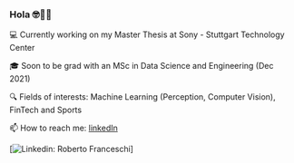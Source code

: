 <!--
**robertofranceschi/robertofranceschi** is a ✨ _special_ ✨ repository because its `README.md` (this file) appears on your GitHub profile.

Here are some ideas to get you started:

- 🔭 I’m currently working on ...
- 🌱 I’m currently learning ...
- 👯 I’m looking to collaborate on ...
- 🤔 I’m looking for help with ...
- 💬 Ask me about ...
- 📫 How to reach me: ...
- 😄 Pronouns: ...
- ⚡ Fun fact: ...
-->
### Hola 🤓👨‍💻

💻 Currently working on my Master Thesis at Sony - Stuttgart Technology Center

🎓 Soon to be grad with an MSc in Data Science and Engineering (Dec 2021)

🔍 Fields of interests: Machine Learning (Perception, Computer Vision), FinTech and Sports

📫 How to reach me: [linkedIn](https://www.linkedin.com/in/roberto-franceschi/)

[![Linkedin: Roberto Franceschi](https://img.shields.io/badge/-robertofranceschi-blue?style=flat-square&logo=Linkedin&logoColor=white&link=https://www.linkedin.com/in/roberto-franceschi/)]

